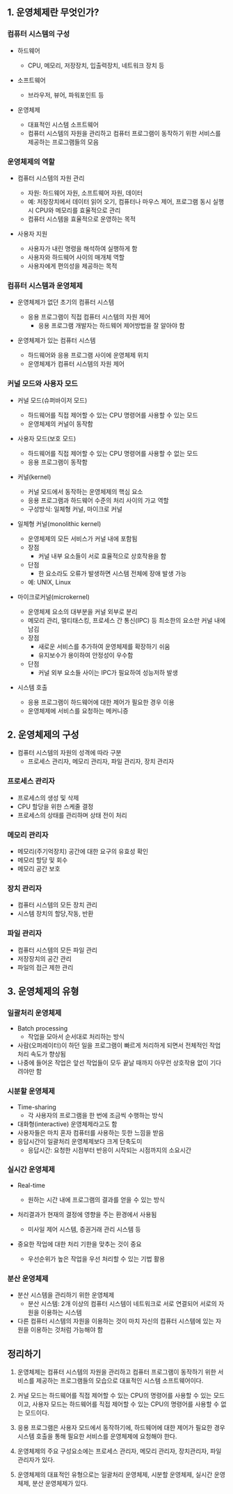 ## 1. 운영체제란 무엇인가?
### 컴퓨터 시스템의 구성
- 하드웨어
    - CPU, 메모리, 저장장치, 입출력장치, 네트워크 장치 등

- 소프트웨어
    - 브라우저, 뷰어, 파워포인트 등

- 운영체제
    - 대표적인 시스템 소프트웨어
    - 컴퓨터 시스템의 자원을 관리하고 컴퓨터 프로그램이 동작하기 위한 서비스를 제공하는 프로그램들의 모음

### 운영체제의 역할
- 컴퓨터 시스템의 자원 관리
    - 자원: 하드웨어 자원, 소프트웨어 자원, 데이터
    - 예: 저장장치에서 데이터 읽어 오기, 컴퓨터나 마우스 제어, 프로그램 동시 실행 시 CPU와 메모리를 효율적으로 관리
    - 컴퓨터 시스템을 효율적으로 운영하는 목적

- 사용자 지원
    - 사용자가 내린 명령을 해석하여 실행하게 함
    - 사용자와 하드웨어 사이의 매개체 역할
    - 사용자에게 편의성을 제공하는 목적

### 컴퓨터 시스템과 운영체제
- 운영체제가 없던 초기의 컴퓨터 시스템
    - 응용 프로그램이 직접 컴퓨터 시스템의 자원 제어
        - 응용 프로그램 개발자는 하드웨어 제어방법을 잘 알아야 함
    
- 운영체제가 있는 컴퓨터 시스템
    - 하드웨어와 응용 프로그램 사이에 운영체제 위치
    - 운영체제가 컴퓨터 시스템의 자원 제어

### 커널 모드와 사용자 모드
- 커널 모드(슈퍼바이저 모드)
    - 하드웨어를 직접 제어할 수 있는 CPU 명령어를 사용할 수 있는 모드
    - 운영체제의 커널이 동작함

- 사용자 모드(보호 모드)
    - 하드웨어를 직접 제어할 수 있는 CPU 명령어를 사용할 수 없는 모드
    - 응용 프로그램이 동작함

- 커널(kernel)
    - 커널 모드에서 동작하는 운영체제의 핵심 요소
    - 응용 프로그램과 하드웨어 수준의 처리 사이의 가교 역할
    - 구성방식: 일체형 커널, 마이크로 커널

- 일체형 커널(monolithic kernel)
    - 운영체제의 모든 서비스가 커널 내에 포함됨
    - 장점
        - 커널 내부 요소들이 서로 효율적으로 상호작용을 함
    - 단점
        - 한 요소라도 오류가 발생하면 시스템 전체에 장애 발생 가능
    - 예: UNIX, Linux

- 마이크로커널(microkernel)
    - 운영체제 요소의 대부분을 커널 외부로 분리
    - 메모리 관리, 멀티태스킹, 프로세스 간 통신(IPC) 등 최소한의 요소만 커널 내에 남김
    - 장점
        - 새로운 서비스를 추가하여 운영체제를 확장하기 쉬움
        - 유지보수가 용이하여 안정성이 우수함
    - 단점
        - 커널 외부 요소들 사이는 IPC가 필요하여 성능저하 발생

- 시스템 호출
    - 응용 프로그램이 하드웨어에 대한 제어가 필요한 경우 이용
    - 운영체제에 서비스를 요청하는 메커니증



## 2. 운영체제의 구성
- 컴퓨터 시스템의 자원의 성격에 따라 구분
    - 프로세스 관리자, 메모리 관리자, 파일 관리자, 장치 관리자

### 프로세스 관리자
- 프로세스의 생성 및 삭제
- CPU 할당을 위한 스케줄 결정
- 프로세스의 상태를 관리하며 상태 전이 처리

### 메모리 관리자
- 메모리(주기억장치) 공간에 대한 요구의 유효성 확인
- 메모리 할당 및 회수
- 메모리 공간 보호

### 장치 관리자
- 컴퓨터 시스템의 모든 장치 관리
- 시스템 장치의 할당,작동, 반환


### 파일 관리자 
- 컴퓨터 시스템의 모든 파일 관리
- 저장장치의 공간 관리
- 파일의 접근 제한 관리





## 3. 운영체제의 유형

### 일괄처리 운영체제
- Batch processing
    - 작업을 모아서 순서대로 처리하는 방식
- 사람(오퍼레이터)이 하던 일을 프로그램이 빠르게 처리하게 되면서 전체적인 작업 처리 속도가 향상됨
- 나중에 들어온 작업은 앞선 작업들이 모두 끝날 때까지 아무런 상호작용 없이 기다려야만 함

### 시분할 운영체제
- Time-sharing
    - 각 사용자의 프로그램을 한 번에 조금씩 수행하는 방식
- 대화형(interactive) 운영체제라고도 함
- 사용자들은 마치 혼자 컴퓨터를 사용하는 듯한 느낌을 받음
- 응답시간이 일괄처리 운영체제보다 크게 단축도미
    - 응답시간: 요청한 시점부터 반응이 시작되는 시점까지의 소요시간

### 실시간 운영체제
- Real-time
    - 원하는 시간 내에 프로그램의 결과를 얻을 수 있는 방식
- 처리결과가 현재의 결정에 영향을 주는 환경에서 사용됨
    - 미사일 제어 시스템, 증권거래 관리 시스템 등

- 중요한 작업에 대한 처리 기한을 맞추는 것이 중요
    - 우선순위가 높은 작업을 우선 처리할 수 있는 기법 활용

### 분산 운영체제
- 분산 시스템을 관리하기 위한 운영체제
    - 분산 시스템: 2개 이상의 컴퓨터 시스템이 네트워크로 서로 연결되어 서로의 자원을 이용하는 시스템
- 다른 컴퓨터 시스템의 자원을 이용하는 것이 마치 자신의 컴퓨터 시스템에 있는 자원을 이용하는 것처럼 가능해야 함

## 정리하기
1. 운영체제는 컴퓨터 시스템의 자원을 관리하고 컴퓨터 프로그램이 동작하기 위한 서비스를 제공하는 프로그램들의 모습으로 대표적인 시스템 소프트웨어이다.

2. 커널 모드는 하드웨어를 직접 제어할 수 있는 CPU의 명령어를 사용할 수 있는 모드이고, 사용자 모드는 하드웨어를 직접 제어할 수 있는 CPU의 명령어를 사용할 수 없는 모드이다.

3. 응용 프로그램은 사용자 모드에서 동작하기에, 하드웨어에 대한 제어가 필요한 경우 시스템 호출을 통해 필요한 서비스를 운영체제에 요청해야 한다.

4. 운영체제의 주요 구성요소에는 프로세스 관리자, 메모리 관리자, 장치관리자, 파일 관리자가 있다.

5. 운영체제의 대표적인 유형으로는 일괄처리 운영체제, 시분할 운영체제, 실시간 운영체제, 분산 운영체제가 있다.

